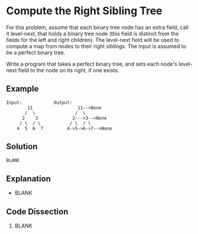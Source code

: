 # Compute the Right Sibling Tree
For this problem, assume that each binary tree node has an extra field, call it level-next, that holds a binary tree node (this field is distinct from the fields for the left and right children). The level-next field will be used to compute a map from nodes to their right siblings. The input is assumed to be a perfect binary tree.

Write a program that takes a perfect binary tree, and sets each node's level-next field to the node on its right, if one exists.

## Example
```
Input:            Output:
        11                 11-->None
       /  \               /  \
      2    3             2--->3-->None
     / \  / \           / \  / \
    4  5  6  7         4->5->6->7-->None
```

## Solution
```python
BLANK
```

## Explanation
* BLANK

## Code Dissection
1. BLANK